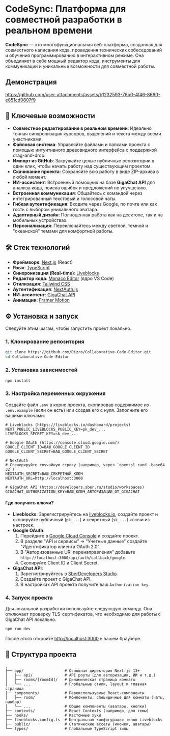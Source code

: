 
# CodeSync: Платформа для совместной разработки в реальном времени

**CodeSync** — это многофункциональная веб-платформа, созданная для совместного написания кода, проведения технических собеседований и обучения программированию в интерактивном режиме. Она объединяет в себе мощный редактор кода, инструменты для коммуникации и уникальные возможности для совместной работы.

## Демонстрация
https://github.com/user-attachments/assets/b1232593-76b0-4f46-8660-e851cd0807f9

## 🚀 Ключевые возможности

-   **Совместное редактирование в реальном времени**: Идеально точная синхронизация курсоров, выделений и текста между всеми участниками.
-   **Файловая система**: Управляйте файлами и папками проекта с помощью интуитивного древовидного интерфейса с поддержкой drag-and-drop.
-   **Импорт из GitHub**: Загружайте целые публичные репозитории в один клик, чтобы начать работу над существующим проектом.
-   **Скачивание проекта**: Сохраняйте всю работу в виде ZIP-архива в любой момент.
-   **ИИ-ассистент**: Встроенный помощник на базе **GigaChat API** для анализа кода, поиска ошибок и предложений по улучшению.
-   **Встроенная коммуникация**: Общайтесь с командой через интегрированный текстовый и голосовой чаты.
-   **Гибкая аутентификация**: Входите через Google, по почте или как гость с выбором уникального аватара.
-   **Адаптивный дизайн**: Полноценная работа как на десктопе, так и на мобильных устройствах.
-   **Персонализация**: Переключайтесь между светлой, темной и "океанской" темами для комфортной работы.

## 🛠️ Стек технологий

-   **Фреймворк**: [Next.js](https://nextjs.org/) (React)
-   **Язык**: [TypeScript](https://www.typescriptlang.org/)
-   **Синхронизация (Real-time)**: [Liveblocks](https://liveblocks.io/)
-   **Редактор кода**: [Monaco Editor](https://microsoft.github.io/monaco-editor/) (ядро VS Code)
-   **Стилизация**: [Tailwind CSS](https://tailwindcss.com/)
-   **Аутентификация**: [NextAuth.js](https://next-auth.js.org/)
-   **ИИ-ассистент**: [GigaChat API](https://developers.sber.ru/portal/products/gigachat-api)
-   **Анимации**: [Framer Motion](https://www.framer.com/motion/)

## ⚙️ Установка и запуск

Следуйте этим шагам, чтобы запустить проект локально.

### 1. Клонирование репозитория

```bash
git clone https://github.com/Dizro/Collaborative-Code-Editor.git
cd Collaborative-Code-Editor
```

### 2. Установка зависимостей

```bash
npm install
```

### 3. Настройка переменных окружения

Создайте файл `.env` в корне проекта, скопировав содержимое из `.env.example` (если он есть) или создав его с нуля. Заполните его вашими ключами:

```env
# Liveblocks (https://liveblocks.io/dashboard/projects)
NEXT_PUBLIC_LIVEBLOCKS_PUBLIC_KEY=pk_dev_...
LIVEBLOCKS_SECRET_KEY=sk_dev_...

# Google OAuth (https://console.cloud.google.com/)
GOOGLE_CLIENT_ID=ВАШ_GOOGLE_CLIENT_ID
GOOGLE_CLIENT_SECRET=ВАШ_GOOGLE_CLIENT_SECRET

# NextAuth
# Сгенерируйте случайную строку (например, через `openssl rand -base64 32`)
NEXTAUTH_SECRET=ВАШ_СЕКРЕТНЫЙ_КЛЮЧ
NEXTAUTH_URL=http://localhost:3000

# GigaChat API (https://developers.sber.ru/studio/workspaces)
GIGACHAT_AUTHORIZATION_KEY=ВАШ_КЛЮЧ_АВТОРИЗАЦИИ_ОТ_GIGACHAT
```

#### Где получить ключи?

-   **Liveblocks**: Зарегистрируйтесь на [liveblocks.io](https://liveblocks.io), создайте проект и скопируйте публичный (`pk_...`) и секретный (`sk_...`) ключи из настроек.
-   **Google OAuth**:
    1.  Перейдите в [Google Cloud Console](https://console.cloud.google.com) и создайте проект.
    2.  В разделе "API и сервисы" -> "Учетные данные" создайте "Идентификатор клиента OAuth 2.0".
    3.  В "Авторизованные URI перенаправления" добавьте `http://localhost:3000/api/auth/callback/google`.
    4.  Скопируйте Client ID и Client Secret.
-   **GigaChat API**:
    1.  Зарегистрируйтесь в [SberDevelopers Studio](https://developers.sber.ru/studio/workspaces).
    2.  Создайте проект с GigaChat API.
    3.  В настройках API проекта получите ваш `Authorization key`.

### 4. Запуск проекта

Для локальной разработки используйте следующую команду. Она отключает проверку TLS-сертификатов, что необходимо для работы с GigaChat API локально.

```bash
npm run dev
```

После этого откройте [http://localhost:3000](http://localhost:3000) в вашем браузере.

## 📂 Структура проекта

```
.
├── app/                  # Основная директория Next.js 13+
│   ├── api/              # API роуты (для авторизации, ИИ и т.д.)
│   ├── rooms/[roomId]/   # Динамическая страница комнаты
│   └── ...               # Глобальные стили, layout и главная страница
├── components/           # Переиспользуемые React-компоненты
│   ├── room/             # Компоненты, специфичные для комнаты (чаты, навбар)
│   └── ...               # Общие компоненты (аватары, кнопки)
├── contexts/             # React Contexts (например, для темы)
├── hooks/                # Кастомные хуки
├── liveblocks.config.ts  # Центральная конфигурация типов Liveblocks
├── public/               # Статические ассеты (иконки, аватары)
└── types/                # Глобальные TypeScript типы
```
